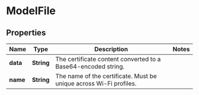 

# ModelFile


## Properties

| Name | Type | Description | Notes |
|------------ | ------------- | ------------- | -------------|
|**data** | **String** | The certificate content converted to a Base64-encoded string. |  |
|**name** | **String** | The name of the certificate. Must be unique across Wi-Fi profiles. |  |



